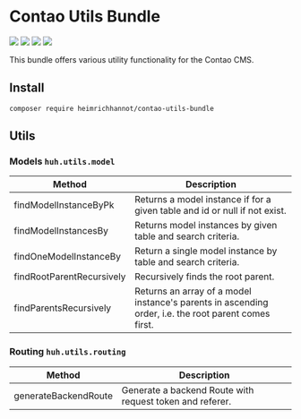 # Contao Utils Bundle

[![](https://img.shields.io/packagist/v/heimrichhannot/contao-utils-bundle.svg)](https://packagist.org/packages/heimrichhannot/contao-utils-bundle)
[![](https://img.shields.io/packagist/dt/heimrichhannot/contao-utils-bundle.svg)](https://packagist.org/packages/heimrichhannot/contao-utils-bundle)
[![](https://img.shields.io/travis/heimrichhannot/contao-utils-bundle/master.svg)](https://travis-ci.org/heimrichhannot/contao-utils-bundle/)
[![](https://img.shields.io/coveralls/heimrichhannot/contao-utils-bundle/master.svg)](https://coveralls.io/github/heimrichhannot/contao-utils-bundle)

This bundle offers various utility functionality for the Contao CMS.

## Install 

```
composer require heimrichhannot/contao-utils-bundle
```

## Utils

### Models `huh.utils.model`

Method                | Description
----------------------|------------
findModelInstanceByPk | Returns a model instance if for a given table and id or null if not exist.
findModelInstancesBy  | Returns model instances by given table and search criteria. 
findOneModelInstanceBy | Return a single model instance by table and search criteria.
findRootParentRecursively | Recursively finds the root parent.
findParentsRecursively |Returns an array of a model instance's parents in ascending order, i.e. the root parent comes first.

### Routing `huh.utils.routing`

Method               | Description
---------------------|------------
generateBackendRoute | Generate a backend Route with request token and referer.